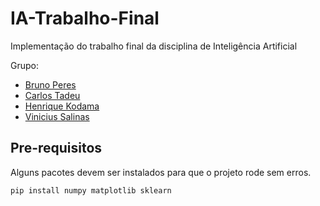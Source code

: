 # IA-Trabalho-Final
Implementação do trabalho final da disciplina de Inteligência Artificial

Grupo:
* [Bruno Peres](https://github.com/MDK) 
* [Carlos Tadeu](https://github.com/CarlosTadeu)
* [Henrique Kodama](https://github.com/hskodama)
* [Vinicius Salinas](https://github.com/viniciussalinas)

## Pre-requisitos
Alguns pacotes devem ser instalados para que o projeto rode sem erros.
```
pip install numpy matplotlib sklearn
```